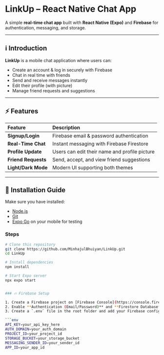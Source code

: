 # LinkUp – React Native Chat App  

A simple **real-time chat app** built with **React Native (Expo)** and **Firebase** for authentication, messaging, and storage.  

---

## ℹ️ Introduction  

**LinkUp** is a mobile chat application where users can:  
- Create an account & log in securely with Firebase  
- Chat in real time with friends  
- Send and receive messages instantly  
- Edit their profile (with picture)  
- Manage friend requests and suggestions  

---

## ⚡ Features  

| Feature             | Description                                                                 |
| :------------------ | :-------------------------------------------------------------------------- |
| **Signup/Login**    | Firebase email & password authentication                                    |
| **Real-Time Chat**  | Instant messaging with Firebase Firestore                                   |
| **Profile Update**  | Users can edit their name and profile picture                               |
| **Friend Requests** | Send, accept, and view friend suggestions                                   |
| **Light/Dark Mode** | Modern UI supporting both themes                                            |

---

## 💾 Installation Guide  

Make sure you have installed:  
- [Node.js](https://nodejs.org/)  
- [Git](https://git-scm.com/)  
- [Expo Go](https://expo.dev/go) on your mobile for testing  

### Steps  

```bash
# Clone this repository
git clone https://github.com/MinhajulBhuiyan/LinkUp.git
cd LinkUp

# Install dependencies
npm install

# Start Expo server
npx expo start


### 🔥 Firebase Setup  

1. Create a Firebase project on [Firebase Console](https://console.firebase.google.com/).  
2. Enable **Authentication (Email/Password)** and **Firestore Database**.  
3. Create a `.env` file in the root folder and add your Firebase config:  

```env
API_KEY=your_api_key_here  
AUTH_DOMAIN=your_auth_domain  
PROJECT_ID=your_project_id  
STORAGE_BUCKET=your_storage_bucket  
MESSAGING_SENDER_ID=your_sender_id  
APP_ID=your_app_id  
